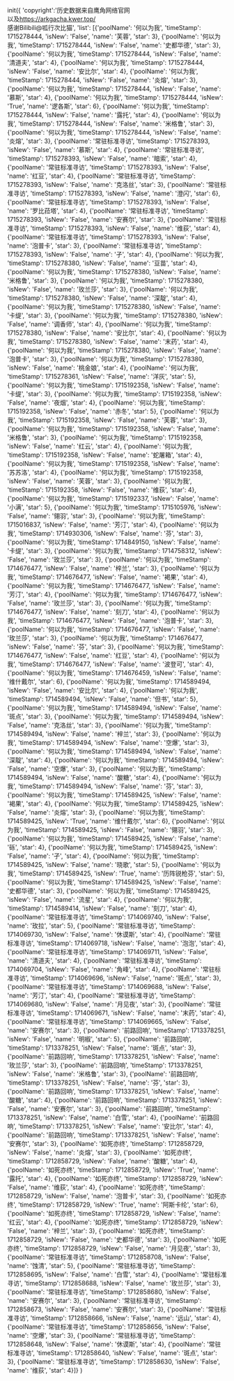 init({
    'copyright':'历史数据来自鹰角网络官网<br/>以及<span style="color: blue;">https://arkgacha.kwer.top/</span><br/>感谢Bilibili@呱行次比猫',
    'list': [{'poolName': '何以为我', 'timeStamp': 1715278444, 'isNew': 'False', 'name': '芙蓉', 'star': 3}, {'poolName': '何以为我', 'timeStamp': 1715278444, 'isNew': 'False', 'name': '史都华德', 'star': 3}, {'poolName': '何以为我', 'timeStamp': 1715278444, 'isNew': 'False', 'name': '清道夫', 'star': 4}, {'poolName': '何以为我', 'timeStamp': 1715278444, 'isNew': 'False', 'name': '安比尔', 'star': 4}, {'poolName': '何以为我', 'timeStamp': 1715278444, 'isNew': 'False', 'name': '炎熔', 'star': 3}, {'poolName': '何以为我', 'timeStamp': 1715278444, 'isNew': 'False', 'name': '慕斯', 'star': 4}, {'poolName': '何以为我', 'timeStamp': 1715278444, 'isNew': 'True', 'name': '逻各斯', 'star': 6}, {'poolName': '何以为我', 'timeStamp': 1715278444, 'isNew': 'False', 'name': '露托', 'star': 4}, {'poolName': '何以为我', 'timeStamp': 1715278444, 'isNew': 'False', 'name': '米格鲁', 'star': 3}, {'poolName': '何以为我', 'timeStamp': 1715278444, 'isNew': 'False', 'name': '炎熔', 'star': 3}, {'poolName': '常驻标准寻访', 'timeStamp': 1715278393, 'isNew': 'False', 'name': '慕斯', 'star': 4}, {'poolName': '常驻标准寻访', 'timeStamp': 1715278393, 'isNew': 'False', 'name': '暗索', 'star': 4}, {'poolName': '常驻标准寻访', 'timeStamp': 1715278393, 'isNew': 'False', 'name': '红豆', 'star': 4}, {'poolName': '常驻标准寻访', 'timeStamp': 1715278393, 'isNew': 'False', 'name': '克洛丝', 'star': 3}, {'poolName': '常驻标准寻访', 'timeStamp': 1715278393, 'isNew': 'False', 'name': '澄闪', 'star': 6}, {'poolName': '常驻标准寻访', 'timeStamp': 1715278393, 'isNew': 'False', 'name': '罗比菈塔', 'star': 4}, {'poolName': '常驻标准寻访', 'timeStamp': 1715278393, 'isNew': 'False', 'name': '安赛尔', 'star': 3}, {'poolName': '常驻标准寻访', 'timeStamp': 1715278393, 'isNew': 'False', 'name': '维荻', 'star': 4}, {'poolName': '常驻标准寻访', 'timeStamp': 1715278393, 'isNew': 'False', 'name': '泡普卡', 'star': 3}, {'poolName': '常驻标准寻访', 'timeStamp': 1715278393, 'isNew': 'False', 'name': '孑', 'star': 4}, {'poolName': '何以为我', 'timeStamp': 1715278380, 'isNew': 'False', 'name': '豆苗', 'star': 4}, {'poolName': '何以为我', 'timeStamp': 1715278380, 'isNew': 'False', 'name': '米格鲁', 'star': 3}, {'poolName': '何以为我', 'timeStamp': 1715278380, 'isNew': 'False', 'name': '玫兰莎', 'star': 3}, {'poolName': '何以为我', 'timeStamp': 1715278380, 'isNew': 'False', 'name': '深靛', 'star': 4}, {'poolName': '何以为我', 'timeStamp': 1715278380, 'isNew': 'False', 'name': '卡缇', 'star': 3}, {'poolName': '何以为我', 'timeStamp': 1715278380, 'isNew': 'False', 'name': '调香师', 'star': 4}, {'poolName': '何以为我', 'timeStamp': 1715278380, 'isNew': 'False', 'name': '安比尔', 'star': 4}, {'poolName': '何以为我', 'timeStamp': 1715278380, 'isNew': 'False', 'name': '末药', 'star': 4}, {'poolName': '何以为我', 'timeStamp': 1715278380, 'isNew': 'False', 'name': '泡普卡', 'star': 3}, {'poolName': '何以为我', 'timeStamp': 1715278380, 'isNew': 'False', 'name': '桃金娘', 'star': 4}, {'poolName': '何以为我', 'timeStamp': 1715278361, 'isNew': 'False', 'name': '洋灰', 'star': 5}, {'poolName': '何以为我', 'timeStamp': 1715192358, 'isNew': 'False', 'name': '卡缇', 'star': 3}, {'poolName': '何以为我', 'timeStamp': 1715192358, 'isNew': 'False', 'name': '夜烟', 'star': 4}, {'poolName': '何以为我', 'timeStamp': 1715192358, 'isNew': 'False', 'name': '赤冬', 'star': 5}, {'poolName': '何以为我', 'timeStamp': 1715192358, 'isNew': 'False', 'name': '芙蓉', 'star': 3}, {'poolName': '何以为我', 'timeStamp': 1715192358, 'isNew': 'False', 'name': '米格鲁', 'star': 3}, {'poolName': '何以为我', 'timeStamp': 1715192358, 'isNew': 'False', 'name': '红云', 'star': 4}, {'poolName': '何以为我', 'timeStamp': 1715192358, 'isNew': 'False', 'name': '蛇屠箱', 'star': 4}, {'poolName': '何以为我', 'timeStamp': 1715192358, 'isNew': 'False', 'name': '苏苏洛', 'star': 4}, {'poolName': '何以为我', 'timeStamp': 1715192358, 'isNew': 'False', 'name': '芙蓉', 'star': 3}, {'poolName': '何以为我', 'timeStamp': 1715192358, 'isNew': 'False', 'name': '维荻', 'star': 4}, {'poolName': '何以为我', 'timeStamp': 1715192337, 'isNew': 'False', 'name': '小满', 'star': 5}, {'poolName': '何以为我', 'timeStamp': 1715105976, 'isNew': 'False', 'name': '翎羽', 'star': 3}, {'poolName': '何以为我', 'timeStamp': 1715016837, 'isNew': 'False', 'name': '芳汀', 'star': 4}, {'poolName': '何以为我', 'timeStamp': 1714930306, 'isNew': 'False', 'name': '芬', 'star': 3}, {'poolName': '何以为我', 'timeStamp': 1714849150, 'isNew': 'False', 'name': '卡缇', 'star': 3}, {'poolName': '何以为我', 'timeStamp': 1714758312, 'isNew': 'False', 'name': '玫兰莎', 'star': 3}, {'poolName': '何以为我', 'timeStamp': 1714676477, 'isNew': 'False', 'name': '梓兰', 'star': 3}, {'poolName': '何以为我', 'timeStamp': 1714676477, 'isNew': 'False', 'name': '褐果', 'star': 4}, {'poolName': '何以为我', 'timeStamp': 1714676477, 'isNew': 'False', 'name': '芳汀', 'star': 4}, {'poolName': '何以为我', 'timeStamp': 1714676477, 'isNew': 'False', 'name': '玫兰莎', 'star': 3}, {'poolName': '何以为我', 'timeStamp': 1714676477, 'isNew': 'False', 'name': '刻刀', 'star': 4}, {'poolName': '何以为我', 'timeStamp': 1714676477, 'isNew': 'False', 'name': '泡普卡', 'star': 3}, {'poolName': '何以为我', 'timeStamp': 1714676477, 'isNew': 'False', 'name': '玫兰莎', 'star': 3}, {'poolName': '何以为我', 'timeStamp': 1714676477, 'isNew': 'False', 'name': '芬', 'star': 3}, {'poolName': '何以为我', 'timeStamp': 1714676477, 'isNew': 'False', 'name': '红豆', 'star': 4}, {'poolName': '何以为我', 'timeStamp': 1714676477, 'isNew': 'False', 'name': '波登可', 'star': 4}, {'poolName': '何以为我', 'timeStamp': 1714676459, 'isNew': 'False', 'name': '维什戴尔', 'star': 6}, {'poolName': '何以为我', 'timeStamp': 1714589494, 'isNew': 'False', 'name': '安比尔', 'star': 4}, {'poolName': '何以为我', 'timeStamp': 1714589494, 'isNew': 'False', 'name': '但书', 'star': 5}, {'poolName': '何以为我', 'timeStamp': 1714589494, 'isNew': 'False', 'name': '斑点', 'star': 3}, {'poolName': '何以为我', 'timeStamp': 1714589494, 'isNew': 'False', 'name': '克洛丝', 'star': 3}, {'poolName': '何以为我', 'timeStamp': 1714589494, 'isNew': 'False', 'name': '梓兰', 'star': 3}, {'poolName': '何以为我', 'timeStamp': 1714589494, 'isNew': 'False', 'name': '空爆', 'star': 3}, {'poolName': '何以为我', 'timeStamp': 1714589494, 'isNew': 'False', 'name': '深靛', 'star': 4}, {'poolName': '何以为我', 'timeStamp': 1714589494, 'isNew': 'False', 'name': '空爆', 'star': 3}, {'poolName': '何以为我', 'timeStamp': 1714589494, 'isNew': 'False', 'name': '酸糖', 'star': 4}, {'poolName': '何以为我', 'timeStamp': 1714589494, 'isNew': 'False', 'name': '芬', 'star': 3}, {'poolName': '何以为我', 'timeStamp': 1714589425, 'isNew': 'False', 'name': '褐果', 'star': 4}, {'poolName': '何以为我', 'timeStamp': 1714589425, 'isNew': 'False', 'name': '炎熔', 'star': 3}, {'poolName': '何以为我', 'timeStamp': 1714589425, 'isNew': 'True', 'name': '维什戴尔', 'star': 6}, {'poolName': '何以为我', 'timeStamp': 1714589425, 'isNew': 'False', 'name': '翎羽', 'star': 3}, {'poolName': '何以为我', 'timeStamp': 1714589425, 'isNew': 'False', 'name': '砾', 'star': 4}, {'poolName': '何以为我', 'timeStamp': 1714589425, 'isNew': 'False', 'name': '孑', 'star': 4}, {'poolName': '何以为我', 'timeStamp': 1714589425, 'isNew': 'False', 'name': '晓歌', 'star': 5}, {'poolName': '何以为我', 'timeStamp': 1714589425, 'isNew': 'True', 'name': '历阵锐枪芬', 'star': 5}, {'poolName': '何以为我', 'timeStamp': 1714589425, 'isNew': 'False', 'name': '史都华德', 'star': 3}, {'poolName': '何以为我', 'timeStamp': 1714589425, 'isNew': 'False', 'name': '流星', 'star': 4}, {'poolName': '何以为我', 'timeStamp': 1714589414, 'isNew': 'False', 'name': '刻刀', 'star': 4}, {'poolName': '常驻标准寻访', 'timeStamp': 1714069740, 'isNew': 'False', 'name': '玫拉', 'star': 5}, {'poolName': '常驻标准寻访', 'timeStamp': 1714069730, 'isNew': 'False', 'name': '休谟斯', 'star': 4}, {'poolName': '常驻标准寻访', 'timeStamp': 1714069718, 'isNew': 'False', 'name': '泡泡', 'star': 4}, {'poolName': '常驻标准寻访', 'timeStamp': 1714069711, 'isNew': 'False', 'name': '清道夫', 'star': 4}, {'poolName': '常驻标准寻访', 'timeStamp': 1714069704, 'isNew': 'False', 'name': '角峰', 'star': 4}, {'poolName': '常驻标准寻访', 'timeStamp': 1714069696, 'isNew': 'False', 'name': '斑点', 'star': 3}, {'poolName': '常驻标准寻访', 'timeStamp': 1714069688, 'isNew': 'False', 'name': '芳汀', 'star': 4}, {'poolName': '常驻标准寻访', 'timeStamp': 1714069680, 'isNew': 'False', 'name': '月见夜', 'star': 3}, {'poolName': '常驻标准寻访', 'timeStamp': 1714069671, 'isNew': 'False', 'name': '末药', 'star': 4}, {'poolName': '常驻标准寻访', 'timeStamp': 1714069665, 'isNew': 'False', 'name': '安赛尔', 'star': 3}, {'poolName': '前路回响', 'timeStamp': 1713378251, 'isNew': 'False', 'name': '明椒', 'star': 5}, {'poolName': '前路回响', 'timeStamp': 1713378251, 'isNew': 'False', 'name': '斑点', 'star': 3}, {'poolName': '前路回响', 'timeStamp': 1713378251, 'isNew': 'False', 'name': '玫兰莎', 'star': 3}, {'poolName': '前路回响', 'timeStamp': 1713378251, 'isNew': 'False', 'name': '米格鲁', 'star': 3}, {'poolName': '前路回响', 'timeStamp': 1713378251, 'isNew': 'False', 'name': '芬', 'star': 3}, {'poolName': '前路回响', 'timeStamp': 1713378251, 'isNew': 'False', 'name': '酸糖', 'star': 4}, {'poolName': '前路回响', 'timeStamp': 1713378251, 'isNew': 'False', 'name': '安赛尔', 'star': 3}, {'poolName': '前路回响', 'timeStamp': 1713378251, 'isNew': 'False', 'name': '白雪', 'star': 4}, {'poolName': '前路回响', 'timeStamp': 1713378251, 'isNew': 'False', 'name': '安比尔', 'star': 4}, {'poolName': '前路回响', 'timeStamp': 1713378251, 'isNew': 'False', 'name': '安赛尔', 'star': 3}, {'poolName': '如死亦终', 'timeStamp': 1712858729, 'isNew': 'False', 'name': '炎熔', 'star': 3}, {'poolName': '如死亦终', 'timeStamp': 1712858729, 'isNew': 'False', 'name': '酸糖', 'star': 4}, {'poolName': '如死亦终', 'timeStamp': 1712858729, 'isNew': 'True', 'name': '露托', 'star': 4}, {'poolName': '如死亦终', 'timeStamp': 1712858729, 'isNew': 'False', 'name': '维荻', 'star': 4}, {'poolName': '如死亦终', 'timeStamp': 1712858729, 'isNew': 'False', 'name': '泡普卡', 'star': 3}, {'poolName': '如死亦终', 'timeStamp': 1712858729, 'isNew': 'True', 'name': '阿斯卡纶', 'star': 6}, {'poolName': '如死亦终', 'timeStamp': 1712858729, 'isNew': 'False', 'name': '红云', 'star': 4}, {'poolName': '如死亦终', 'timeStamp': 1712858729, 'isNew': 'False', 'name': '梓兰', 'star': 3}, {'poolName': '如死亦终', 'timeStamp': 1712858729, 'isNew': 'False', 'name': '史都华德', 'star': 3}, {'poolName': '如死亦终', 'timeStamp': 1712858729, 'isNew': 'False', 'name': '月见夜', 'star': 3}, {'poolName': '常驻标准寻访', 'timeStamp': 1712858708, 'isNew': 'False', 'name': '蚀清', 'star': 5}, {'poolName': '常驻标准寻访', 'timeStamp': 1712858695, 'isNew': 'False', 'name': '白雪', 'star': 4}, {'poolName': '常驻标准寻访', 'timeStamp': 1712858688, 'isNew': 'False', 'name': '玫兰莎', 'star': 3}, {'poolName': '常驻标准寻访', 'timeStamp': 1712858680, 'isNew': 'False', 'name': '安赛尔', 'star': 3}, {'poolName': '常驻标准寻访', 'timeStamp': 1712858673, 'isNew': 'False', 'name': '安赛尔', 'star': 3}, {'poolName': '常驻标准寻访', 'timeStamp': 1712858666, 'isNew': 'False', 'name': '远山', 'star': 4}, {'poolName': '常驻标准寻访', 'timeStamp': 1712858656, 'isNew': 'False', 'name': '空爆', 'star': 3}, {'poolName': '常驻标准寻访', 'timeStamp': 1712858648, 'isNew': 'False', 'name': '休谟斯', 'star': 4}, {'poolName': '常驻标准寻访', 'timeStamp': 1712858640, 'isNew': 'False', 'name': '斑点', 'star': 3}, {'poolName': '常驻标准寻访', 'timeStamp': 1712858630, 'isNew': 'False', 'name': '维荻', 'star': 4}]}
)